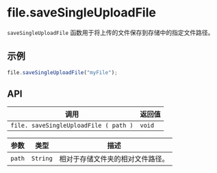 # file.saveSingleUploadFile

`saveSingleUploadFile` 函数用于将上传的文件保存到存储中的指定文件路径。

## 示例

```javascript
file.saveSingleUploadFile("myFile");
```

## API

| 调用 | 返回值 |
|---|---|
| `file. saveSingleUploadFile ( path )` | `void` |

| 参数 | 类型 | 描述 |
|---|---|---|
| `path` | `String` | 相对于存储文件夹的相对文件路径。 |